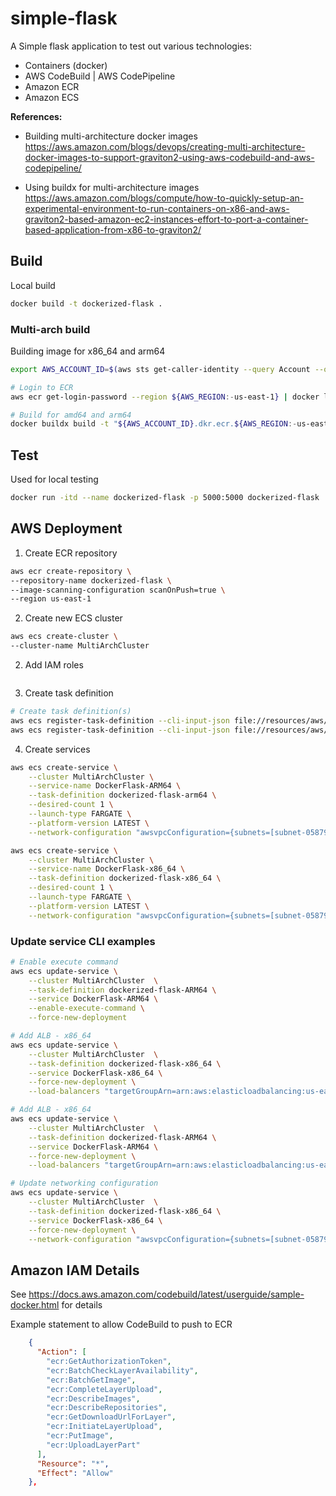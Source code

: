 # simple-flask

A Simple flask application to test out various technologies:

- Containers (docker)
- AWS CodeBuild | AWS CodePipeline
- Amazon ECR
- Amazon ECS

**References:**

- Building multi-architecture docker images
  https://aws.amazon.com/blogs/devops/creating-multi-architecture-docker-images-to-support-graviton2-using-aws-codebuild-and-aws-codepipeline/

- Using buildx for multi-architecture images
  https://aws.amazon.com/blogs/compute/how-to-quickly-setup-an-experimental-environment-to-run-containers-on-x86-and-aws-graviton2-based-amazon-ec2-instances-effort-to-port-a-container-based-application-from-x86-to-graviton2/

## Build

Local build

```bash
docker build -t dockerized-flask .
```

### Multi-arch build

Building image for x86_64 and arm64

```bash
export AWS_ACCOUNT_ID=$(aws sts get-caller-identity --query Account --output text)

# Login to ECR
aws ecr get-login-password --region ${AWS_REGION:-us-east-1} | docker login --username AWS --password-stdin ${AWS_ACCOUNT_ID}.dkr.ecr.${AWS_REGION:-us-east-1}.amazonaws.com

# Build for amd64 and arm64
docker buildx build -t "${AWS_ACCOUNT_ID}.dkr.ecr.${AWS_REGION:-us-east-1}.amazonaws.com/${IMAGE_REPO_NAME}:${IMAGE_TAG:latest}" --platform linux/amd64,linux/arm64 --push .
```

## Test

Used for local testing

```bash
docker run -itd --name dockerized-flask -p 5000:5000 dockerized-flask
```

## AWS Deployment

1. Create ECR repository

```bash
aws ecr create-repository \
--repository-name dockerized-flask \
--image-scanning-configuration scanOnPush=true \
--region us-east-1
```

2. Create new ECS cluster

```bash
aws ecs create-cluster \
--cluster-name MultiArchCluster
```

2. Add IAM roles

```bash

```

3. Create task definition

```bash
# Create task definition(s)
aws ecs register-task-definition --cli-input-json file://resources/aws/ecs-task-definition-fargate-arm64.json
aws ecs register-task-definition --cli-input-json file://resources/aws/ecs-task-definition-fargate-x86_64.json
```

4. Create services

```bash
aws ecs create-service \
    --cluster MultiArchCluster \
    --service-name DockerFlask-ARM64 \
    --task-definition dockerized-flask-arm64 \
    --desired-count 1 \
    --launch-type FARGATE \
    --platform-version LATEST \
    --network-configuration "awsvpcConfiguration={subnets=[subnet-05879663ec53b5775,subnet-031c93cffa8b58491],securityGroups=[sg-03f0220e12fdbace3],assignPublicIp=ENABLED}"

aws ecs create-service \
    --cluster MultiArchCluster \
    --service-name DockerFlask-x86_64 \
    --task-definition dockerized-flask-x86_64 \
    --desired-count 1 \
    --launch-type FARGATE \
    --platform-version LATEST \
    --network-configuration "awsvpcConfiguration={subnets=[subnet-05879663ec53b5775,subnet-031c93cffa8b58491],securityGroups=[sg-03f0220e12fdbace3],assignPublicIp=ENABLED}"
```

### Update service CLI examples

```bash
# Enable execute command
aws ecs update-service \
    --cluster MultiArchCluster  \
    --task-definition dockerized-flask-ARM64 \
    --service DockerFlask-ARM64 \
    --enable-execute-command \
    --force-new-deployment

# Add ALB - x86_64
aws ecs update-service \
    --cluster MultiArchCluster  \
    --task-definition dockerized-flask-x86_64 \
    --service DockerFlask-x86_64 \
    --force-new-deployment \
    --load-balancers "targetGroupArn=arn:aws:elasticloadbalancing:us-east-1:152539975130:targetgroup/alb-ecs-dockerized-flask-x86-64/a81b52e7686e1b83,containerName=flask-app,containerPort=5000"

# Add ALB - x86_64
aws ecs update-service \
    --cluster MultiArchCluster  \
    --task-definition dockerized-flask-ARM64 \
    --service DockerFlask-ARM64 \
    --force-new-deployment \
    --load-balancers "targetGroupArn=arn:aws:elasticloadbalancing:us-east-1:152539975130:targetgroup/tg-ecs-dockerized-flask-arm64/8aafb92600bacb82,containerName=flask-app,containerPort=5000"

# Update networking configuration
aws ecs update-service \
    --cluster MultiArchCluster  \
    --task-definition dockerized-flask-x86_64 \
    --service DockerFlask-x86_64 \
    --force-new-deployment \
    --network-configuration "awsvpcConfiguration={subnets=[subnet-05879663ec53b5775,subnet-031c93cffa8b58491],securityGroups=[sg-03f0220e12fdbace3],assignPublicIp=ENABLED}"
```

## Amazon IAM Details

See https://docs.aws.amazon.com/codebuild/latest/userguide/sample-docker.html for details

Example statement to allow CodeBuild to push to ECR

```json
    {
      "Action": [
        "ecr:GetAuthorizationToken",
        "ecr:BatchCheckLayerAvailability",
        "ecr:BatchGetImage",
        "ecr:CompleteLayerUpload",
        "ecr:DescribeImages",
        "ecr:DescribeRepositories",
        "ecr:GetDownloadUrlForLayer",
        "ecr:InitiateLayerUpload",
        "ecr:PutImage",
        "ecr:UploadLayerPart"
      ],
      "Resource": "*",
      "Effect": "Allow"
    },
```
